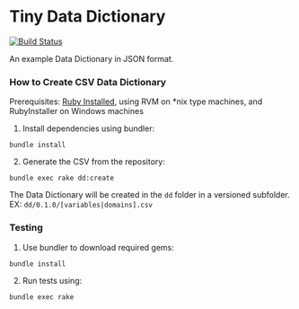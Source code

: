 # Tiny Data Dictionary

[![Build Status](https://travis-ci.org/sleepepi/tiny-data-dictionary.png?branch=master)](https://travis-ci.org/sleepepi/tiny-data-dictionary)


An example Data Dictionary in JSON format.

### How to Create CSV Data Dictionary

Prerequisites: [Ruby Installed](https://github.com/remomueller/documentation), using RVM on *nix type machines, and RubyInstaller on Windows machines

1. Install dependencies using bundler:

`bundle install`

2. Generate the CSV from the repository:

`bundle exec rake dd:create`

The Data Dictionary will be created in the `dd` folder in a versioned subfolder. EX: `dd/0.1.0/[variables|domains].csv`

### Testing

1. Use bundler to download required gems:

`bundle install`

2. Run tests using:

`bundle exec rake`
